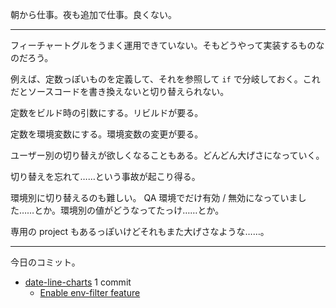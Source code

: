 朝から仕事。夜も追加で仕事。良くない。

---

フィーチャートグルをうまく運用できていない。そもどうやって実装するものなのだろう。

例えば、定数っぽいものを定義して、それを参照して `if` で分岐しておく。これだとソースコードを書き換えないと切り替えられない。

定数をビルド時の引数にする。リビルドが要る。

定数を環境変数にする。環境変数の変更が要る。

ユーザー別の切り替えが欲しくなることもある。どんどん大げさになっていく。

切り替えを忘れて……という事故が起こり得る。

環境別に切り替えるのも難しい。 QA 環境でだけ有効 / 無効になっていました……とか。環境別の値がどうなってたっけ……とか。

専用の project もあるっぽいけどそれもまた大げさなような……。

---

今日のコミット。

- [date-line-charts](https://github.com/bouzuya/date-line-charts) 1 commit
  - [Enable env-filter feature](https://github.com/bouzuya/date-line-charts/commit/f99bd0f198aa62b75bf2a607ba1329b049810a58)
